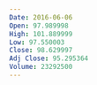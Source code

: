 ```yaml
---
Date: 2016-06-06
Open: 97.989998
High: 101.889999
Low: 97.550003
Close: 98.629997
Adj Close: 95.295364
Volume: 23292500
---
```

